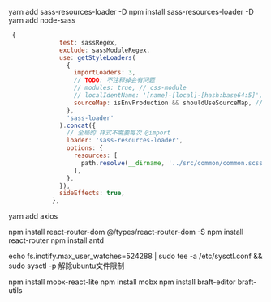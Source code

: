 yarn add sass-resources-loader -D
npm install sass-resources-loader -D
yarn add node-sass

```js
 {
              test: sassRegex,
              exclude: sassModuleRegex,
              use: getStyleLoaders(
                {
                  importLoaders: 3,
                  // TODO: 不注释掉会有问题
                  // modules: true, // css-module
                  // localIdentName: '[name]-[local]-[hash:base64:5]', // css-module hash
                  sourceMap: isEnvProduction && shouldUseSourceMap, // 是否map
                },
                'sass-loader'
              ).concat({
                // 全局的 样式不需要每次 @import
                loader: 'sass-resources-loader',
                options: {
                  resources: [
                    path.resolve(__dirname, '../src/common/common.scss'),
                  ],
                },
              }),
              sideEffects: true,
            },
```

yarn add axios

npm install react-router-dom @/types/react-router-dom -S
npm install react-router 
npm install antd   


echo fs.inotify.max_user_watches=524288 | sudo tee -a /etc/sysctl.conf && sudo sysctl -p 解除ubuntu文件限制

npm install mobx-react-lite
npm install mobx
npm install braft-editor braft-utils